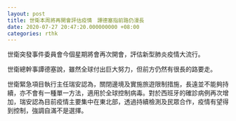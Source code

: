 ```yaml
---
layout: post
title: 世衛本周將再開會評估疫情　譚德塞指前路仍漫長
date: 2020-07-27 20:47:20.000000000 +08:00
categories: rthk
---
```


世衛突發事件委員會今個星期將會再次開會，評估新型肺炎疫情大流行。

世衛總幹事譚德塞說，雖然全球付出巨大努力，但前方仍然有很長的路要走。

世衛緊急項目執行主任瑞安認為，關閉邊境及實施旅遊限制措施，長遠並不能夠持續，亦不會有一種單一方法，適用於全球控制病毒。對於西班牙的確診病例再次增加，瑞安認為目前疫情主要集中在東北部，透過持續檢測及民眾合作，疫情有望得到控制，強調自滿不是選擇。
